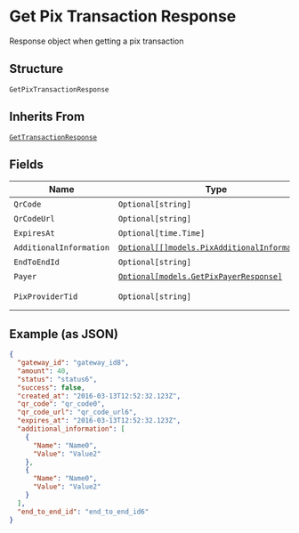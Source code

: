 
# Get Pix Transaction Response

Response object when getting a pix transaction

## Structure

`GetPixTransactionResponse`

## Inherits From

[`GetTransactionResponse`](../../doc/models/get-transaction-response.md)

## Fields

| Name | Type | Tags | Description |
|  --- | --- | --- | --- |
| `QrCode` | `Optional[string]` | Optional | - |
| `QrCodeUrl` | `Optional[string]` | Optional | - |
| `ExpiresAt` | `Optional[time.Time]` | Optional | - |
| `AdditionalInformation` | [`Optional[[]models.PixAdditionalInformation]`](../../doc/models/pix-additional-information.md) | Optional | - |
| `EndToEndId` | `Optional[string]` | Optional | - |
| `Payer` | [`Optional[models.GetPixPayerResponse]`](../../doc/models/get-pix-payer-response.md) | Optional | - |
| `PixProviderTid` | `Optional[string]` | Optional | Pix provider TID |

## Example (as JSON)

```json
{
  "gateway_id": "gateway_id8",
  "amount": 40,
  "status": "status6",
  "success": false,
  "created_at": "2016-03-13T12:52:32.123Z",
  "qr_code": "qr_code0",
  "qr_code_url": "qr_code_url6",
  "expires_at": "2016-03-13T12:52:32.123Z",
  "additional_information": [
    {
      "Name": "Name0",
      "Value": "Value2"
    },
    {
      "Name": "Name0",
      "Value": "Value2"
    }
  ],
  "end_to_end_id": "end_to_end_id6"
}
```

